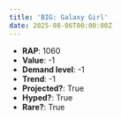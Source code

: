 ```yaml
---
title: 'BIG: Galaxy Girl'
date: 2025-08-06T00:00:00Z
---
```

- **RAP**: 1060
- **Value**: -1
- **Demand level**: -1
- **Trend**: -1
- **Projected?**: True
- **Hyped?**: True
- **Rare?**: True

